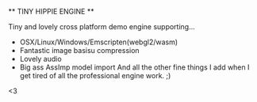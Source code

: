 ** TINY HIPPIE ENGINE **

Tiny and lovely cross platform demo engine supporting...
- OSX/Linux/Windows/Emscripten(webgl2/wasm)
- Fantastic image basisu compression
- Lovely audio
- Big ass AssImp model import
And all the other fine things I add when I get tired of all the professional engine work. ;)

<3
